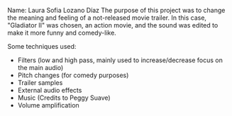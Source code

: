 Name: Laura Sofia Lozano Díaz
The purpose of this project was to change the meaning and feeling of a not-released movie trailer. In this case, "Gladiator II" was chosen, an action movie, and the sound was edited to make it more funny and comedy-like.

Some techniques used:

- Filters (low and high pass, mainly used to increase/decrease focus on the main audio)
- Pitch changes (for comedy purposes)
- Trailer samples
- External audio effects
- Music (Credits to Peggy Suave)
- Volume amplification



